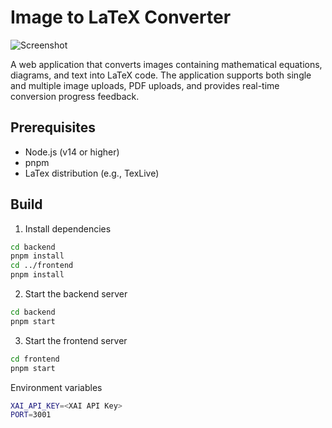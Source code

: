 # Image to LaTeX Converter

![Screenshot](output.gif)

A web application that converts images containing mathematical equations, diagrams, and text into LaTeX code. The application supports both single and multiple image uploads, PDF uploads, and provides real-time conversion progress feedback.

## Prerequisites

- Node.js (v14 or higher)
- pnpm
- LaTex distribution (e.g., TexLive)

## Build

1. Install dependencies
```bash
cd backend
pnpm install
cd ../frontend
pnpm install
```

2. Start the backend server
```bash
cd backend
pnpm start
```

3. Start the frontend server
```bash
cd frontend
pnpm start
```

Environment variables
```bash
XAI_API_KEY=<XAI API Key>
PORT=3001
```